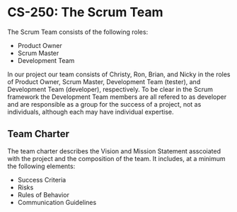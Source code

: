 # CS-250: The Scrum Team
The Scrum Team consists of the following roles:
* Product Owner
* Scrum Master
* Development Team

In our project our team consists of Christy, Ron, Brian, and Nicky in the roles of Product Owner, Scrum Master, 
Development Team (tester), and Development Team (developer), respectively. To be clear in the Scrum framework the Development Team members are all 
refered to as developer and are responsible as a group for the success of a project, not as individuals, although each may have individual expertise.

## Team Charter
The team charter describes the Vision and Mission Statement asscoiated with the project and the composition of the team. 
It includes, at a minimum the following elements:
* Success Criteria
* Risks
* Rules of Behavior
* Communication Guidelines
